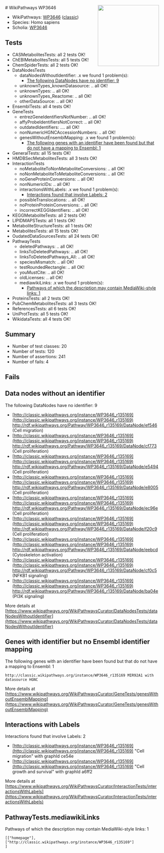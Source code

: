 <img style="float: right; width: 200px" src="https://upload.wikimedia.org/wikipedia/commons/thumb/8/83/Wplogo_with_text_500.png/640px-Wplogo_with_text_500.png" />
# WikiPathways WP3646

* WikiPathways: [WP3646](https://wikipathways.org/pathways/WP3646) ([classic](https://classic.wikipathways.org/instance/WP3646))
* Species: Homo sapiens
* Scholia: [WP3646](https://scholia.toolforge.org/wikipathways/WP3646)
## Tests
* CASMetabolitesTests: all 2 tests OK!
* ChEBIMetabolitesTests: all 5 tests OK!
* ChemSpiderTests: all 2 tests OK!
* DataNodesTests
    * dataNodesWithoutIdentifier: .x we found 1 problem(s):
        * [The following DataNodes have no identifier: 9](#d2d32fa8)
    * unknownTypes_knownDatasource: .. all OK!
    * unknownTypes: .. all OK!
    * unknownTypes_Reactome: .. all OK!
    * otherDataSource: .. all OK!
* EnsemblTests: all 4 tests OK!
* GeneTests
    * entrezGeneIdentifiersNotNumber: .. all OK!
    * affyProbeIdentifiersNotCorrect: .. all OK!
    * outdatedIdentifiers: .... all OK!
    * nonNumericHGNCAccessionNumbers: .. all OK!
    * genesWithoutEnsemblMapping: .x we found 1 problem(s):
        * [The following genes with an identifier have been found but that do not have a mapping to Ensembl: 1](#40286d83)
* GeneralTests: all 15 tests OK!
* HMDBSecMetabolitesTests: all 3 tests OK!
* InteractionTests
    * noMetaboliteToNonMetaboliteConversions: .. all OK!
    * noNonMetaboliteToMetaboliteConversions: .. all OK!
    * noGeneProteinConversions: .. all OK!
    * nonNumericIDs: .. all OK!
    * interactionsWithLabels: .x we found 1 problem(s):
        * [Interactions found that involve Labels: 2](#630d2679)
    * possibleTranslocations: .. all OK!
    * noProteinProteinConversions: .. all OK!
    * incorrectKEGGIdentifiers: .. all OK!
* KEGGMetaboliteTests: all 2 tests OK!
* LIPIDMAPSTests: all 1 tests OK!
* MetaboliteStructureTests: all 1 tests OK!
* MetabolitesTests: all 15 tests OK!
* OudatedDataSourcesTests: all 24 tests OK!
* PathwayTests
    * deletedPathways: .. all OK!
    * linksToDeletedPathways: .. all OK!
    * linksToDeletedPathways_All: .. all OK!
    * speciesMismatch: .. all OK!
    * testRoundedRectangle: .. all OK!
    * youMustCite: .. all OK!
    * oldLicenses: .. all OK!
    * mediawikiLinks: .x we found 1 problem(s):
        * [Pathways of which the description may contain MediaWiki-style links: 1](#da69cf45)
* ProteinsTests: all 2 tests OK!
* PubChemMetabolitesTests: all 3 tests OK!
* ReferencesTests: all 6 tests OK!
* UniProtTests: all 5 tests OK!
* WikidataTests: all 4 tests OK!


## Summary

* Number of test classes: 20
* Number of tests: 120
* Number of assertions: 241
* Number of fails: 4

## Fails

<a name="d2d32fa8" />

## Data nodes without an identifier

The following DataNodes have no identifier: 9

* [http://classic.wikipathways.org/instance/WP3646_r135169](http://classic.wikipathways.org/instance/WP3646_r135169) http://rdf.wikipathways.org/Pathway/WP3646_r135169/DataNode/ef546 (Cell migration)
* [http://classic.wikipathways.org/instance/WP3646_r135169](http://classic.wikipathways.org/instance/WP3646_r135169) http://rdf.wikipathways.org/Pathway/WP3646_r135169/DataNode/cf773 (Cell proliferation)
* [http://classic.wikipathways.org/instance/WP3646_r135169](http://classic.wikipathways.org/instance/WP3646_r135169) http://rdf.wikipathways.org/Pathway/WP3646_r135169/DataNode/e5494 (Cell proliferation)
* [http://classic.wikipathways.org/instance/WP3646_r135169](http://classic.wikipathways.org/instance/WP3646_r135169) http://rdf.wikipathways.org/Pathway/WP3646_r135169/DataNode/e8005 (Cell proliferation)
* [http://classic.wikipathways.org/instance/WP3646_r135169](http://classic.wikipathways.org/instance/WP3646_r135169) http://rdf.wikipathways.org/Pathway/WP3646_r135169/DataNode/ec96e (Cell proliferation)
* [http://classic.wikipathways.org/instance/WP3646_r135169](http://classic.wikipathways.org/instance/WP3646_r135169) http://rdf.wikipathways.org/Pathway/WP3646_r135169/DataNode/f20c9 (Cell proliferation)
* [http://classic.wikipathways.org/instance/WP3646_r135169](http://classic.wikipathways.org/instance/WP3646_r135169) http://rdf.wikipathways.org/Pathway/WP3646_r135169/DataNode/eebcd (Cytoskeleton 
activation)
* [http://classic.wikipathways.org/instance/WP3646_r135169](http://classic.wikipathways.org/instance/WP3646_r135169) http://rdf.wikipathways.org/Pathway/WP3646_r135169/DataNode/cf0c5 (NFKB1 signaling)
* [http://classic.wikipathways.org/instance/WP3646_r135169](http://classic.wikipathways.org/instance/WP3646_r135169) http://rdf.wikipathways.org/Pathway/WP3646_r135169/DataNode/ba04e (PI3K signaling)


More details at [https://www.wikipathways.org/WikiPathwaysCurator/DataNodesTests/dataNodesWithoutIdentifier](https://www.wikipathways.org/WikiPathwaysCurator/DataNodesTests/dataNodesWithoutIdentifier)

<a name="40286d83" />

## Genes with identifier but no Ensembl identifier mapping

The following genes with an identifier have been found but that do not have a mapping to Ensembl: 1
```
http://classic.wikipathways.org/instance/WP3646_r135169 MIR92A1 with datasource HGNC
```

More details at [https://www.wikipathways.org/WikiPathwaysCurator/GeneTests/genesWithoutEnsemblMapping](https://www.wikipathways.org/WikiPathwaysCurator/GeneTests/genesWithoutEnsemblMapping)

<a name="630d2679" />

## Interactions with Labels

Interactions found that involve Labels: 2

* [http://classic.wikipathways.org/instance/WP3646_r135169](http://classic.wikipathways.org/instance/WP3646_r135169) "Cell migration" with graphId ce54e
* [http://classic.wikipathways.org/instance/WP3646_r135169](http://classic.wikipathways.org/instance/WP3646_r135169) "Cell growth and survival" with graphId a6ff2


More details at [https://www.wikipathways.org/WikiPathwaysCurator/InteractionTests/interactionsWithLabels](https://www.wikipathways.org/WikiPathwaysCurator/InteractionTests/interactionsWithLabels)

<a name="da69cf45" />

## PathwayTests.mediawikiLinks

Pathways of which the description may contain MediaWiki-style links: 1
```
[["homepage"],
["http://classic.wikipathways.org/instance/WP3646_r135169"]
]
```

